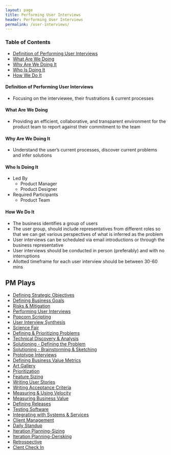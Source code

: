 ```yaml
---
layout: page
title: Performing User Interviews
header: Performing User Interviews
permalink: /user-interviews/
---
```

<div class="row">
    <div class="col-md-3">
        <div class="toc">
            <h3>Table of Contents</h3>
                <ul>
                    <li>
                        <a href="#PUI-Definition">
                            Definition of Performing User Interviews
                        </a>
                    </li>
                    <li>
                        <a href="#PUI-What">
                            What Are We Doing
                        </a>
                    </li>
                    <li>
                        <a href="#PUI-Why">
                            Why Are We Doing It
                        </a>
                    </li>
                    <li>
                        <a href="#PUI-Who">
                            Who Is Doing It
                        </a>
                    </li>
                    <li>
                        <a href="#PUI-How">
                            How We Do It
                        </a>
                    </li>
                   </ul>
        </div>
    </div>
    <div class="col-md-6">
    <h4 class="PUI-Definition" id="PUI-Definition">
            Definition of Performing User Interviews
        </h4>
        <ul>
            <li>
                Focusing on the interviewee, their frustrations & current processes
            </li>
        </ul>
        <h4 class="PUI-What" id="PUI-What">
            What Are We Doing
        </h4>
	<ul>
        <li>Providing an efficient, collaborative, and transparent environment for the product team to report against their commitment to the team</li>
	</ul>
        <h4 class="PUI-Why" id="PUI-Why">
            Why Are We Doing It
        </h4>
    <ul>
        <li>Understand the user’s current processes, discover current problems and infer solutions</li>
	</ul>
        <h4 class="PUI-Who" id="PUI-Who">
            Who Is Doing It
        </h4>
        <ul>
            <li>Led By
                <ul>
                    <li>Product Manager</li>
		    <li>Product Designer</li>
                </ul>
            </li>
            <li>Required Participants
                <ul>
                    <li>Product Team </li>
                </ul>
            </li>
        </ul>
<h4 class="PUI-How" id="PUI-How">
    How We Do It
</h4>
<ul>
    <li>The business identifies a group of users</li>
    <li>The user group, should include representatives from different roles so that we can get various perspectives of what is inferred as the problem</li>
    <li>User interviews can be scheduled via email introductions or through the business representative</li>
    <li>User interviews should be conducted in person (preferably) and with no interruptions</li>
    <li>Allotted timeframe for each user interview should be between 30-60 mins</li>
</ul>
    </div>
    <div class="col-md-3">
        <div class="sideLinks">
            <h2>PM Plays</h2>
                <ul>
                    <li><a href="{{ site.baseurl }}/strategic-objectives">Defining Strategic Objectives</a></li>
                    <li><a href="{{ site.baseurl }}/business-goals">Defining Business Goals</a></li>
                    <li><a href="{{ site.baseurl }}/risks-mitigation">Risks &amp; Mitigation</a></li>
                    <li><a href="{{ site.baseurl }}/user-interviews">Performing User Interviews</a></li>
                    <li><a href="{{ site.baseurl }}/popcorn-scripting">Popcorn Scripting</a></li>
                    <li><a href="{{ site.baseurl }}/interview-synthesis">User Interview Synthesis</a></li>
                    <li><a href="{{ site.baseurl }}/science-fair">Science Fair</a></li>
                    <li><a href="{{ site.baseurl }}/defining-problems">Defining &amp; Prioritizing Problems</a></li>
                    <li><a href="{{ site.baseurl }}/technical-discovery">Technical Discovery &amp; Analysis</a></li>
                    <li><a href="{{ site.baseurl }}/solutioning-problem">Solutioning - Defining the Problem</a></li>
                    <li><a href="{{ site.baseurl }}/solutioning-sketching">Solutioning - Brainstorming &amp; Sketching</a></li>
                    <li><a href="{{ site.baseurl }}/prototype-interviews">Prototype Interviews</a></li>
                    <li><a href="{{ site.baseurl }}/business-metrics">Defining Business Value Metrics</a></li>
                    <li><a href="{{ site.baseurl }}/art-gallery">Art Gallery</a></li>
                    <li><a href="{{ site.baseurl }}/prioritization">Prioritization</a></li>
                    <li><a href="{{ site.baseurl }}/feature-sizing">Feature Sizing</a></li>
                    <li><a href="{{ site.baseurl }}/user-stories">Writing User Stories</a></li>
                    <li><a href="{{ site.baseurl }}/acceptance-criteria">Writing Acceptance Criteria</a></li>
                    <li><a href="{{ site.baseurl }}/measuring-velocity">Measuring &amp; Using Velocity</a></li>
                    <li><a href="{{ site.baseurl }}/measuring-value">Measuring Business Value</a></li>
                    <li><a href="{{ site.baseurl }}/defining-releases">Defining Releases</a></li>
                    <li><a href="{{ site.baseurl }}/testing-software">Testing Software</a></li>
                    <li><a href="{{ site.baseurl }}/system-services">Integrating with Systems &amp; Services</a></li>
                    <li><a href="{{ site.baseurl }}/client-management">Client Management</a></li>
                    <li><a href="{{ site.baseurl }}/daily-standup">Daily Standup</a></li>
                    <li><a href="{{ site.baseurl }}/sizing">Iteration Planning-Sizing</a></li>
                    <li><a href="{{ site.baseurl }}/derisking">Iteration Planning-Derisking</a></li>
                    <li><a href="{{ site.baseurl }}/retrospective">Retrospective</a></li>
                    <li><a href="{{ site.baseurl }}/check-in">Clent Check In</a></li>
                </ul>
          </div>
    </div>
</div>
